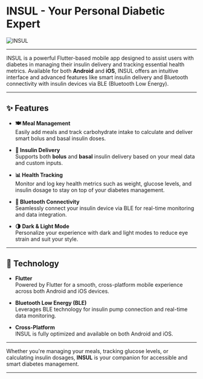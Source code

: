 # INSUL - Your Personal Diabetic Expert

![INSUL](https://github.com/user-attachments/assets/89e1c60b-dd9a-4f21-9c9d-9f577f88fcb8)

---

INSUL is a powerful Flutter-based mobile app designed to assist users with diabetes in managing their insulin delivery and tracking essential health metrics. Available for both **Android** and **iOS**, INSUL offers an intuitive interface and advanced features like smart insulin delivery and Bluetooth connectivity with insulin devices via BLE (Bluetooth Low Energy).

---

## ✨ Features

- **🍽️ Meal Management**  
  Easily add meals and track carbohydrate intake to calculate and deliver smart bolus and basal insulin doses.
  
- **💉 Insulin Delivery**  
  Supports both **bolus** and **basal** insulin delivery based on your meal data and custom inputs.
  
- **📊 Health Tracking**  
  Monitor and log key health metrics such as weight, glucose levels, and insulin dosage to stay on top of your diabetes management.
  
- **🔗 Bluetooth Connectivity**  
  Seamlessly connect your insulin device via BLE for real-time monitoring and data integration.

- **🌗 Dark & Light Mode**  
  Personalize your experience with dark and light modes to reduce eye strain and suit your style.

---

## 🔧 Technology

- **Flutter**  
  Powered by Flutter for a smooth, cross-platform mobile experience across both Android and iOS devices.

- **Bluetooth Low Energy (BLE)**  
  Leverages BLE technology for insulin pump connection and real-time data monitoring.

- **Cross-Platform**  
  INSUL is fully optimized and available on both Android and iOS.

---

Whether you're managing your meals, tracking glucose levels, or calculating insulin dosages, **INSUL** is your companion for accessible and smart diabetes management.

---
